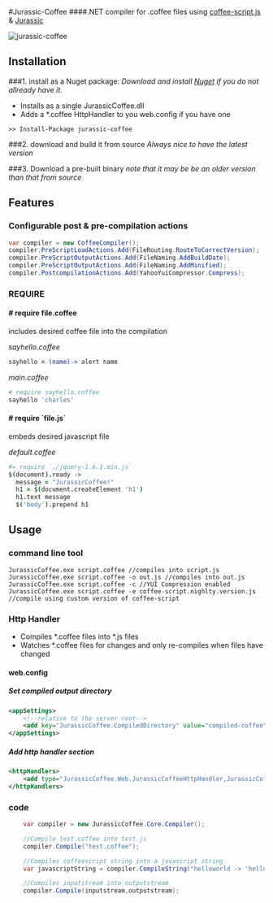 #Jurassic-Coffee
####.NET compiler for .coffee files using [coffee-script.js](http://jashkenas.github.com/coffee-script/) & [Jurassic](http://jurassic.codeplex.com/)

![jurassic-coffee](http://creamdog.se/jurassic-coffee.small.png)
## Installation

###1. install as a Nuget package:
*Download and install [Nuget](http://nuget.org/) if you do not allready have it.*

- Installs as a single JurassicCoffee.dll
- Adds a *.coffee HttpHandler to you web.config if you have one
```
>> Install-Package jurassic-coffee
```

###2. download and build it from source
*Always nice to have the latest version*

###3. Download a pre-built binary 
*note that it may be be an older version than that from source*

## Features

### Configurable post & pre-compilation actions

```c#
var compiler = new CoffeeCompiler();
compiler.PreScriptLoadActions.Add(FileRouting.RouteToCorrectVersion);
compiler.PreScriptOutputActions.Add(FileNaming.AddBuildDate);
compiler.PreScriptOutputActions.Add(FileNaming.AddMinified);
compiler.PostcompilationActions.Add(YahooYuiCompressor.Compress);
```

### REQUIRE

#### # require file.coffee
includes desired coffee file into the compilation

*sayhello.coffee*

```coffeescript
sayhello = (name)-> alert name
```

*main.coffee*

```coffeescript
# require sayhello.coffee
sayhello 'charles'
```

#### # require \`file.js\`

embeds desired javascript file

*default.coffee*

```coffeescript
#= require `./jquery-1.6.1.min.js`
$(document).ready -> 
  message = "JurassicCoffee!"
  h1 = $(document.createElement 'h1')
  h1.text message
  $('body').prepend h1    
```

## Usage

### command line tool
```
JurassicCoffee.exe script.coffee //compiles into script.js
JurassicCoffee.exe script.coffee -o out.js //compiles into out.js
JurassicCoffee.exe script.coffee -c //YUI Compression enabled
JurassicCoffee.exe script.coffee -e coffee-script.nighlty.version.js //compile using custom version of coffee-script
```

### Http Handler    

- Compiles *.coffee files into *.js files
- Watches *.coffee files for changes and only re-compiles when files have changed

#### web.config

##### Set compiled output directory
```xml
<appSettings>
	<!--relative to the server root-->
    <add key="JurassicCoffee.CompiledDirectory" value="compiled-coffee"/>
</appSettings>
```

##### Add http handler section
```xml
<httpHandlers> 
    <add type="JurassicCoffee.Web.JurassicCoffeeHttpHandler,JurassicCoffee.Web" validate="false" path="*.coffee" verb="*" />
</httpHandlers>
```

### code
```c#
    var compiler = new JurassicCoffee.Core.Compiler();

    //Compile test.coffee into test.js
    compiler.Compile("test.coffee");

    //Compiles coffeescript string into a javascript string
    var javascriptString = compiler.CompileString("helloworld -> 'hello world'");

    //Compiles inputstream into outputstream
    compiler.Compile(inputstream,outputstream);
```
